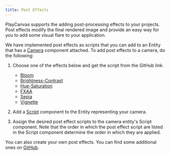 ```yaml
---
title: Post Effects
---
```


PlayCanvas supports the adding post-processing effects to your projects. Post effects modify the final rendered image and provide an easy way for you to add some visual flare to your application.

We have implemented post effects as scripts that you can add to an Entity that has a [Camera][1] component attached. To add post effects to a camera, do the following:

1. Choose one of the effects below and get the script from the GitHub link.

    - [Bloom][3]
    - [Brightness-Contrast][4]
    - [Hue-Saturation][5]
    - [FXAA][6]
    - [Sepia][7]
    - [Vignette][8]

2. Add a [Script][9] component to the Entity representing your camera.
3. Assign the desired post effect scripts to the camera entity's Script component. Note that the order in which the post effect script are listed in the Script component determine the order in which they are applied.

You can also create your own post effects. You can find some additional ones on [GitHub][2].

[1]: /user-manual/scenes/components/camera
[2]: https://github.com/playcanvas/engine/tree/main/scripts/posteffects
[3]: /user-manual/graphics/posteffects/bloom
[4]: /user-manual/graphics/posteffects/brightness_contrast
[5]: /user-manual/graphics/posteffects/hue_saturation
[6]: /user-manual/graphics/posteffects/fxaa
[7]: /user-manual/graphics/posteffects/sepia
[8]: /user-manual/graphics/posteffects/vignette
[9]: /user-manual/scenes/components/script
